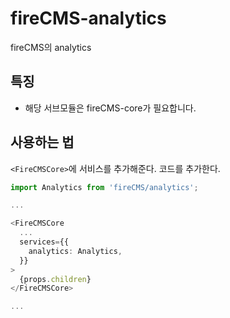 # fireCMS-analytics

 fireCMS의 analytics

## 특징

- 해당 서브모듈은 fireCMS-core가 필요합니다.

## 사용하는 법

`<FireCMSCore>`에 서비스를 추가해준다. 코드를 추가한다.

```typescript
import Analytics from 'fireCMS/analytics';

...

<FireCMSCore
  ...
  services={{
    analytics: Analytics,
  }}
>
  {props.children}
</FireCMSCore>

...
```
